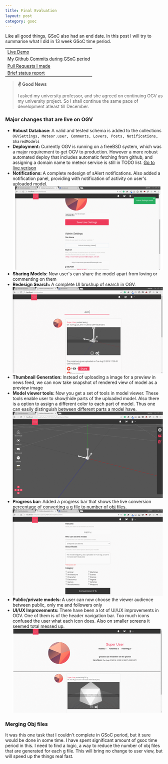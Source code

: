 ```yaml
---
title: Final Evaluation
layout: post
category: gsoc
---
```


<p class="lead">
Like all good things, GSoC also had an end date. In this post I will try to summarise what I did in 13 week GSoC time period.
<table>
<tr>
<td><a target="_blank" href="http://138.68.52.118:3000/">Live Demo</a></td>
</tr>
<tr>
<td><a target="_blank" href="/commits">My Github Commits during GSoC period</a></td>
</tr>
<tr>
<td><a target="_blank" href="/pullrequests">Pull Requests I made</a></td>
</tr>
<tr>
<td><a target="_blank" href="/status">Brief status report</a></td>
</tr>
</table>
</p>

<blockquote>
<b>✌ Good News</b>
<p>I asked my university professor, and she agreed on continuing OGV as my university project. So I shall continue the same pace of development atleast till December.</p>
</blockquote>

<h3>Major changes that are live on OGV</h3>
<ul>
<li><b>Robust Database: </b> A valid and tested schema is added to the collections <code>OGVSettings, Meteor.user, Comments, Lovers, Posts, Notifications, SharedModels</code></li>
<li><b>Deployment: </b> Currently OGV is running on a freeBSD system, which was a major requirement to get OGV to production. However a more robust automated deploy that includes automatic fetching from github, and assigning a domain name to meteor service is still in TODO list. <a href="http://138.68.52.118:3000/">Go to live verison</a></li>
<li><b>Notifications: </b>A complete redesign of sAlert notifications. Also added a notification panel, providing with notification of activity on user's uploaded model.</li>
<img src="/images/notification.gif">
<li><b>Sharing Models: </b>Now user's can share the model apart from loving or commenting on them</li>
<li><b>Redesign Search: </b>A complete UI brushup of search in OGV.</li>
<img src="/images/search.gif">
<li><b>Thumbnail Generation: </b>Instead of uploading a image for a preview in news feed, we can now take snapshot of rendered view of model as a preview image</li>
<li><b>Model viewer tools: </b>Now you get a set of tools in model viewer. These tools enable user to show/hide parts of the uploaded model. Also there is a option to assign a different color to each part of model. Thus one can easily distinguish between different parts a model have.</li>
<img src="/images/modelviewer.gif">
<li><b>Progress bar: </b>Added a progress bar that shows the live conversion percentage of converting a g file to number of obj files.</li>
<img src="/images/conversion.gif">
<li><b>Public/private models: </b>A user can now choose the viewer audience between public, only me and followers only</li>
<li><b>UI/UX Improvements: </b>There have been a lot of UI/UX improvements in OGV. One of them is of the header navigation bar. Too much icons confused the user what each icon does. Also on smaller screens it seemed total messed up.</li>
<img src="/images/menu.gif">
</ul>

<h3>Merging Obj files</h3>
It was this one task that I couldn't complete in GSoC period, but it sure would be done in some time. I have spent significant amount of gsoc time period in this. I need to find a logic, a way to reduce the number of obj files that are generated for each g file. This will bring no change to user view, but will speed up the things real fast.

